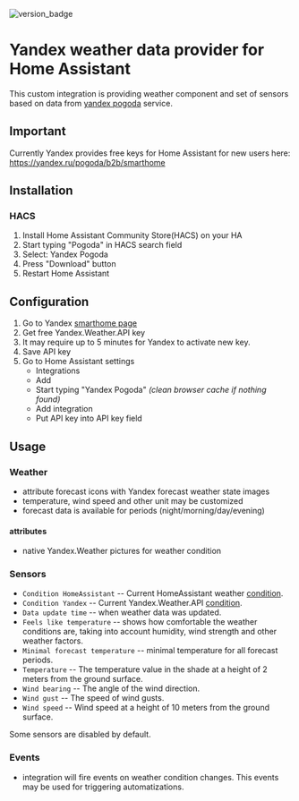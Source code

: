 ![version_badge](https://img.shields.io/badge/minimum%20HA%20version-2025.4-red)

# Yandex weather data provider for Home Assistant

This custom integration is providing weather component and set of sensors based on data from [yandex pogoda](https://yandex.ru/pogoda/b2b/smarthome) service.

## Important

Currently Yandex provides free keys for Home Assistant for new users here: https://yandex.ru/pogoda/b2b/smarthome

## Installation

### HACS

1. Install Home Assistant Community Store(HACS) on your HA
2. Start typing "Pogoda" in HACS search field
3. Select: Yandex Pogoda
4. Press "Download" button
5. Restart Home Assistant

## Configuration

1. Go to Yandex [smarthome page](https://yandex.ru/pogoda/b2b/smarthome)
2. Get free Yandex.Weather.API key
3. It may require up to 5 minutes for Yandex to activate new key.
4. Save API key
5. Go to Home Assistant settings
   - Integrations
   - Add
   - Start typing "Yandex Pogoda" _(clean browser cache if nothing found)_
   - Add integration
   - Put API key into API key field

## Usage

### Weather

- attribute forecast icons with Yandex forecast weather state images
- temperature, wind speed and other unit may be customized
- forecast data is available for periods (night/morning/day/evening)

#### attributes

- native Yandex.Weather pictures for weather condition

### Sensors

- `Condition HomeAssistant` -- Current HomeAssistant weather [condition](https://www.home-assistant.io/integrations/weather/#condition-mapping).
- `Condition Yandex` -- Current Yandex.Weather.API [condition](https://yandex.ru/dev/weather/doc/ru/concepts/spectaql#values2).
- `Data update time` -- when weather data was updated.
- `Feels like temperature` -- shows how comfortable the weather conditions are, taking into account humidity, wind strength and other weather factors.
- `Minimal forecast temperature` -- minimal temperature for all forecast periods.
- `Temperature` -- The temperature value in the shade at a height of 2 meters from the ground surface.
- `Wind bearing` -- The angle of the wind direction.
- `Wind gust` -- The speed of wind gusts.
- `Wind speed` -- Wind speed at a height of 10 meters from the ground surface.

Some sensors are disabled by default.

### Events

- integration will fire events on weather condition changes. This events may be used for triggering automatizations.
